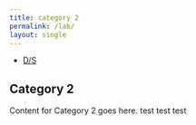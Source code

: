 ```yaml
---
title: category 2
permalink: /lab/
layout: single
---
```


- [   D/S  ](#category-2)


## Category 2
Content for Category 2 goes here.
test
test
test
